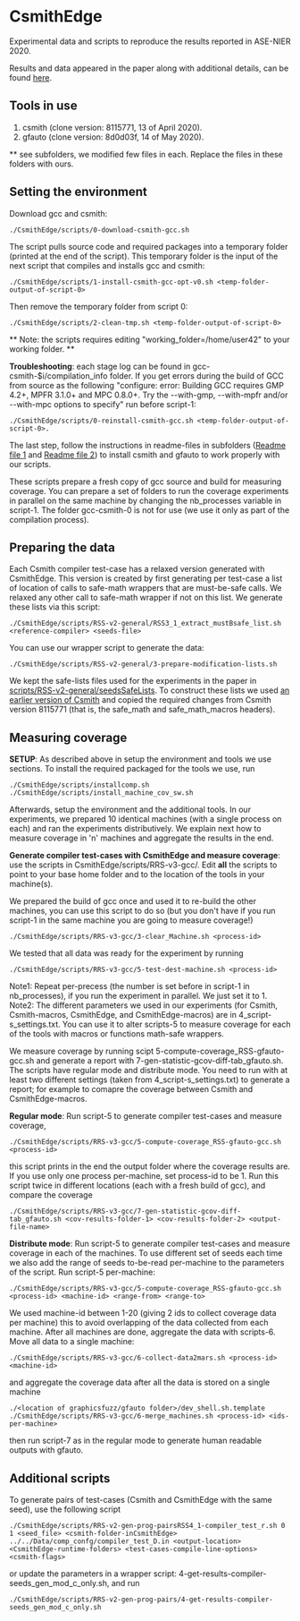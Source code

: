 # CsmithEdge

Experimental data and scripts to reproduce the results reported in ASE-NIER 2020.

Results and data appeared in the paper along with additional details, can be found [here](https://github.com/karineek/CsmithEdge/tree/master/results).

Tools in use
------------
1. csmith (clone version: 8115771, 13 of April 2020).
2. gfauto (clone version: 8d0d03f, 14 of May 2020).

** see subfolders, we modified few files in each. Replace the files in these folders with ours.

Setting the environment
-----------------------

Download gcc and csmith:
```
./CsmithEdge/scripts/0-download-csmith-gcc.sh
```
The script pulls source code and required packages into a temporary folder (printed at the end of the script). This temporary folder is the input of the next script that compiles and installs gcc and csmith:
```
./CsmithEdge/scripts/1-install-csmith-gcc-opt-v0.sh <temp-folder-output-of-script-0>
```
Then remove the temporary folder from script 0:
```
./CsmithEdge/scripts/2-clean-tmp.sh <temp-folder-output-of-script-0>
```
** Note: the scripts requires editing "working_folder=/home/user42" to your working folder. **

**Troubleshooting**: each stage log can be found in gcc-csmith-$i/compilation_info folder.
If you get errors during the build of GCC from source as the following
"configure: error: Building GCC requires GMP 4.2+, MPFR 3.1.0+ and MPC 0.8.0+.
 Try the --with-gmp, --with-mpfr and/or --with-mpc options to specify"
run before script-1:
```
./CsmithEdge/scripts/0-reinstall-csmith-gcc.sh <temp-folder-output-of-script-0>.
```
The last step, follow the instructions in readme-files in subfolders ([Readme file 1](https://github.com/karineek/CsmithEdge/blob/master/csmith/README.md) and [Readme file 2](https://github.com/karineek/CsmithEdge/blob/master/gfauto/README.md)) to install csmith and gfauto to work properly with our scripts.

These scripts prepare a fresh copy of gcc source and build for measuring coverage. You can prepare a set of folders to run the coverage experiments in parallel on the same machine by changing the nb_processes variable in script-1. The folder gcc-csmith-0 is not for use (we use it only as part of the compilation process).

Preparing the data
------------------
Each Csmith compiler test-case has a relaxed version generated with CsmithEdge. This version is created by first generating per test-case a list of location of calls to safe-math wrappers that are must-be-safe calls. We relaxed any other call to safe-math wrapper if not on this list. We generate these lists via this script:
```
./CsmithEdge/scripts/RSS-v2-general/RSS3_1_extract_mustBsafe_list.sh <reference-compiler> <seeds-file>
```
You can use our wrapper script to generate the data:
```
./CsmithEdge/scripts/RSS-v2-general/3-prepare-modification-lists.sh
```
We kept the safe-lists files used for the experiments in the paper in [scripts/RSS-v2-general/seedsSafeLists](https://github.com/karineek/CsmithEdge/tree/master/scripts/RSS-v2-general/seedsSafeLists). To construct these lists we used [an earlier version of Csmith](https://github.com/karineek/CsmithEdge/blob/master/scripts/csmith_version_gen_seeds.txt) and copied the required changes from Csmith version 8115771 (that is, the safe_math and safe_math_macros headers). 

Measuring coverage 
------------------
**SETUP**: As described above in setup the environment and tools we use sections. 
To install the required packaged for the tools we use, run
```
./CsmithEdge/scripts/installcomp.sh
./CsmithEdge/scripts/install_machine_cov_sw.sh
```
Afterwards, setup the environment and the additional tools. In our experiments, we prepared 10 identical machines (with a single process on each) and ran the experiments distributively. We explain next how to measure coverage in 'n' machines and aggregate the results in the end.

**Generate compiler test-cases with CsmithEdge and measure coverage**: use the scripts in CsmithEdge/scripts/RRS-v3-gcc/. Edit **all** the scripts to point to your base home folder and to the location of the tools in your machine(s).

We prepared the build of gcc once and used it to re-build the other machines, you can use this script to do so (but you don't have if you run script-1 in the same machine you are going to measure coverage!)
```
./CsmithEdge/scripts/RRS-v3-gcc/3-clear_Machine.sh <process-id>
```
We tested that all data was ready for the experiment by running 
```
./CsmithEdge/scripts/RRS-v3-gcc/5-test-dest-machine.sh <process-id> 
```
Note1: Repeat per-precess (the number is set before in script-1 in nb_processes), if you run the experiment in parallel. We just set it to 1.
Note2: The different parameters we used in our experiments (for Csmith, Csmith-macros, CsmithEdge, and CsmithEdge-macros) are in 4_script-s_settings.txt. You can use it to alter scripts-5 to measure coverage for each of the tools with macros or functions math-safe wrappers. 

We measure coverage by running scipt 5-compute-coverage_RSS-gfauto-gcc.sh and generate a report with 7-gen-statistic-gcov-diff-tab_gfauto.sh. The scripts have regular mode and distribute mode. You need to run with at least two different settings (taken from 4_script-s_settings.txt) to generate a report; for example to comapre the coverage between Csmith and CsmithEdge-macros.

**Regular mode**: Run script-5 to generate compiler test-cases and measure coverage,
```
./CsmithEdge/scripts/RRS-v3-gcc/5-compute-coverage_RSS-gfauto-gcc.sh <process-id> 
```
this script prints in the end the output folder where the coverage results are. If you use only one process per-machine, set process-id to be 1. Run this script twice in different locations (each with a fresh build of gcc), and compare the coverage
```
./CsmithEdge/scripts/RRS-v3-gcc/7-gen-statistic-gcov-diff-tab_gfauto.sh <cov-results-folder-1> <cov-results-folder-2> <output-file-name>
```
**Distribute mode**: Run script-5 to generate compiler test-cases and measure coverage in each of the machines. To use different set of seeds each time we also add the range of seeds to-be-read per-machine to the parameters of the script. Run script-5 per-machine:
```
./CsmithEdge/scripts/RRS-v3-gcc/5-compute-coverage_RSS-gfauto-gcc.sh <process-id> <machine-id> <range-from> <range-to>
```
We used machine-id between 1-20 (giving 2 ids to collect coverage data per machine) this to avoid overlapping of the data collected from each machine. After all machines are done, aggregate the data with scripts-6. Move all data to a single machine:
```
./CsmithEdge/scripts/RRS-v3-gcc/6-collect-data2mars.sh <process-id> <machine-id>
```
and aggregate the coverage data after all the data is stored on a single machine
```
./<location of graphicsfuzz/gfauto folder>/dev_shell.sh.template
./CsmithEdge/scripts/RRS-v3-gcc/6-merge_machines.sh <process-id> <ids-per-machine>
```
then run script-7 as in the regular mode to generate human readable outputs with gfauto.
 
Additional scripts
------------------
To generate pairs of test-cases (Csmith and CsmithEdge with the same seed), use the following script
```
./CsmithEdge/scripts/RRS-v2-gen-prog-pairsRSS4_1-compiler_test_r.sh 0 1 <seed_file> <csmith-folder-inCsmithEdge> ../../Data/comp_confg/compiler_test_D.in <output-location> <CsmithEdge-runtime-folders> <test-cases-compile-line-options> <csmith-flags>
``` 
or update the parameters in a wrapper script: 4-get-results-compiler-seeds_gen_mod_c_only.sh, and run
```
./CsmithEdge/scripts/RRS-v2-gen-prog-pairs/4-get-results-compiler-seeds_gen_mod_c_only.sh
```

